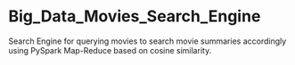 # Big_Data_Movies_Search_Engine
Search Engine for querying movies to search movie summaries accordingly using PySpark Map-Reduce based on cosine similarity.
